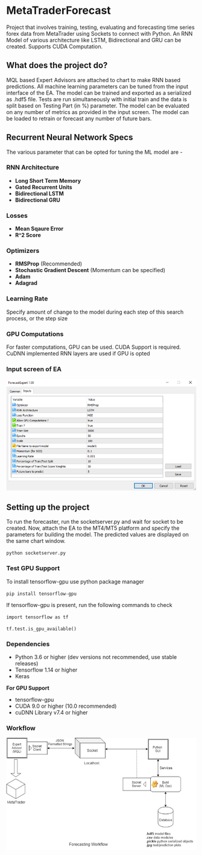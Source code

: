 # MetaTraderForecast
Project that involves training, testing, evaluating and forecasting time series forex data from MetaTrader using Sockets to connect with Python.  An RNN Model of various architecture like LSTM, Bidirectional and GRU can be created. Supports CUDA Computation.

## What does the project do?
MQL based Expert Advisors are attached to chart to make RNN based predictions. All machine learning parameters can be tuned from the input interface of the EA. The model can be trained and exported as a serialized as .hdf5 file. Tests are run simultaneously with initial train and the data is split based on Testing Part (in %) parameter. The model can be evaluated on any number of metrics as provided in the input screen. The model can be loaded to retrain or forecast any number of future bars. 

## Recurrent Neural Network Specs
The various parameter that can be opted for tuning the ML model are -
### RNN Architecture
- **Long Short Term Memory** 
- **Gated Recurrent Units**
- **Bidirectional LSTM**
- **Bidirectional GRU**
### Losses
- **Mean Sqaure Error**
- **R^2 Score**
### Optimizers
- **RMSProp** (Recommended)
- **Stochastic Gradient Descent** (Momentum can be specified)
- **Adam**
- **Adagrad**
### Learning Rate
Specify amount of change to the model during each step of this search process, or the step size

### GPU Computations
For faster computations, GPU can be used. CUDA Support is required. CuDNN implemented RNN layers are used if GPU is opted

### Input screen of EA

![Inputs of EA](/assets/EA_inputs.png)

## Setting up the project
To run the forecaster, run the socketserver.py and wait for socket to be created. Now, attach the EA to the MT4/MT5 platform and specify the parameters for building the model. The predicted values are displayed on the same chart window. 

`python socketserver.py`
### Test GPU Support
To install tensorflow-gpu use python package manager 

`pip install tensorflow-gpu`

If tensorflow-gpu is present, run the following commands to check

`import tensorflow as tf`

`tf.test.is_gpu_available()`
### Dependencies
- Python 3.6 or higher (dev versions not recommended, use stable releases)
- Tensorflow 1.14 or higher
- Keras

**For GPU Support**

- tensorflow-gpu
- CUDA 9.0 or higher (10.0 recommended)
- cuDNN Library v7.4 or higher

### Workflow
![Forecast Workflow](/assets/MetaTraderForecasting.jpg)
